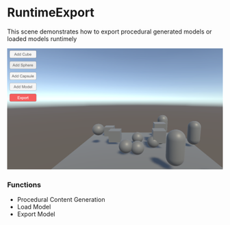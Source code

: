 # RuntimeExport

This scene demonstrates how to export procedural generated models or loaded models runtimely

![glb](../pics/RuntimeExport_0.png)

### Functions
- Procedural Content Generation
- Load Model
- Export Model
